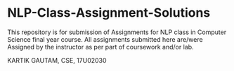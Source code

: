 # NLP-Class-Assignment-Solutions

This repository is for submission of Assignments for NLP class in Computer Science final year course.
All assignments submitted here are/were Assigned by the instructor as per part of coursework and/or lab.

KARTIK GAUTAM,
CSE,
17U02030
